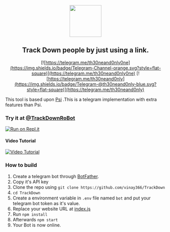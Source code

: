 <p align='center'><img style="height:100px;width:100px" src="icon.png" ></p>

<h2 align='center'>Track Down people by just using a link.</h2>

<div align="center">

[![https://telegram.me/th30neand0nly0ne](https://img.shields.io/badge/Telegram-Channel-orange.svg?style=flat-square)](https://telegram.me/th30neand0nly0ne)
[![https://telegram.me/th30neand0nly](https://img.shields.io/badge/Telegram-@th30neand0nly-blue.svg?style=flat-square)](https://telegram.me/th30neand0nly)

</div>

This tool is based upon [Psi](https://github.com/Th30neAnd0nly/Psi) .This is a telegram implementation with extra features than Psi.
### Try it at [@TrackDownRoBot](https://t.me/TrackDownRoBot)


[![Run on Repl.it](https://repl.it/badge/github/Th30neAnd0nly/TrackDown)](https://repl.it/github/Th30neAnd0nly/TrackDown)
 
#### Video Tutorial 

[![Video Tutorial](https://github.com/Th30neAnd0nly/TrackDown/blob/main/vid.png)](https://github.com/Th30neAnd0nly/TrackDown/blob/main/vid.mp4?raw=true)
 

### How to build
1. Create a telegram bot through [BotFather](https://t.me/BotFather).
1. Copy it's API key
1. Clone the repo using `git clone https://github.com/vinay366/TrackDown`
1. `cd TrackDown`
1. Create a environment variable in `.env` file named `bot` and put your telegram bot token as it's value.
1. Replace your website URL at [index.js](https://github.com/Th30neAnd0nly/TrackDown/blob/8d2b963bc96d34282589d47240a9db56b5ce79f5/index.js#L15)
1. Run `npm install`
1. Afterwards `npm start`
1. Your Bot is now online.
